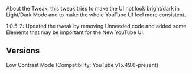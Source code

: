 About the Tweak: this tweak tries to make the UI not look bright/dark in Light/Dark Mode and to make the whole YouTube UI feel more consistent.

1.0.5-2: Updated the tweak by removing Unneeded code and added some Elements that may be important for the New YouTube UI.

## Versions
Low Contrast Mode (Compatibility: YouTube v15.49.6-present)

